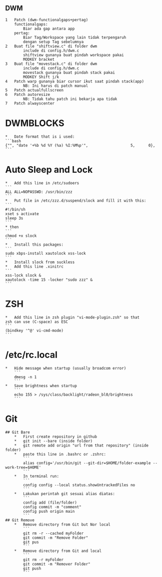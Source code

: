 ## DWM
    1   Patch (dwm-functionalgaps+pertag)
        functionalgaps:
            Biar ada gap antara app
        pertag:
            Biar Tag/Workspace yang lain tidak terpengaruh
            dengan setup Tag sebelumnya
    2   Buat file "shiftview.c" di folder dwm
            include di config.h/dwm.c
            shiftview gunanya buat pindah workspace pakai
            MODKEY bracket
    3   Buat file "movestack.c" di folder dwm
            include di config.h/dwm.c
            movestack gunanya buat pindah stack pakai
            MODKEY Shift j/k
    4   Patch warp gunanya biar cursor ikut saat pindah stack(app)
            NB: Ini harus di patch manual
    5   Patch actualfullscreen
    6   Patch autoresize
            NB: Tidak tahu patch ini bekarja apa tidak
    7   Patch alwayscenter

# DWMBLOCKS
    *   Date format that is i used:
    ```bash
	{"", "date '+%b %d %Y (%a) %I:%M%p'",					5,		0},
    ```

# Auto Sleep and Lock
    *   Add this line in /etc/sudoers
    ```
    ALL ALL=NOPASSWD: /usr/bin/zzz
    ```
    *   Put file in /etc/zzz.d/suspend/slock and fill it with this:
    ```
    #!/bin/sh
    xset s activate
    sleep 3s
    ```
    * then
    ```
    chmod +x slock
    ```
    *   Install this packages:
    ```
    sudo xbps-install xautolock xss-lock
    ```
    *   Install slock from suckless
    *   Add this line .xinitrc
    ```
    xss-lock slock &
    xautolock -time 15 -locker "sudo zzz" &
    ```
# ZSH
    *   Add this line in zsh plugin "vi-mode-plugin.zsh" so that
    zsh can use (C-space) as ESC
    ```
    (bindkey '^@' vi-cmd-mode)
    ```

# /etc/rc.local
    *   Hide message when startup (usually broadcom error)
        ```
        dmesg -n 1
        ```
    *   Save brightness when startup
        ```
        echo 155 > /sys/class/backlight/radeon_bl0/brightness
        ```

# Git
    ## Git Bare
        *   First create repository in github
        *   git init --bare (inside folder)
        *   git remote add origin "url from that repository" (inside folder)
        *   paste this line in .bashrc or .zshrc:
            ```
            alias config='/usr/bin/git --git-dir=$HOME/folder-example --work-tree=$HOME'
            ```
        *   In terminal run:
            ```
            config config --local status.showUntrackedFiles no
            ```
        *   Lakukan perintah git sesuai alias diatas:
            ```
            config add (file/folder)
            config commit -m "comment"
            config push origin main
            ```
    ## Git Remove
        *   Remove directory from Git but Nor local
            ```
            git rm -r --cached myFolder
            git commit -m "Remove Folder"
            git pus
            ```
        *   Remove directory from Git and local
            ```
            git rm -r myFolder
            git commit -m "Remover Folder"
            git push
            ```
